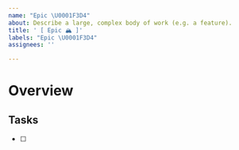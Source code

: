 ```yaml
---
name: "Epic \U0001F3D4️"
about: Describe a large, complex body of work (e.g. a feature).
title: ' [ Epic 🏔️ ]'
labels: "Epic \U0001F3D4️"
assignees: ''

---
```


# Overview



## Tasks
- [ ] 
